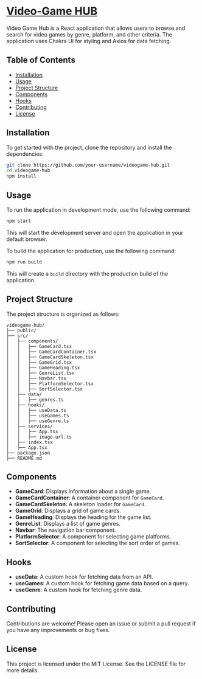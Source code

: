 # [Video-Game HUB](https://videogame-hub-nine.vercel.app/)

Video Game Hub is a React application that allows users to browse and search for video games by genre, platform, and other criteria. The application uses Chakra UI for styling and Axios for data fetching.

## Table of Contents

- [Installation](#installation)
- [Usage](#usage)
- [Project Structure](#project-structure)
- [Components](#components)
- [Hooks](#hooks)
- [Contributing](#contributing)
- [License](#license)

## Installation

To get started with the project, clone the repository and install the dependencies:

```sh
git clone https://github.com/your-username/videogame-hub.git
cd videogame-hub
npm install
```

## Usage

To run the application in development mode, use the following command:

```sh
npm start
```

This will start the development server and open the application in your default browser.

To build the application for production, use the following command:

```sh
npm run build
```

This will create a `build` directory with the production build of the application.

## Project Structure

The project structure is organized as follows:

```
videogame-hub/
├── public/
├── src/
│   ├── components/
│   │   ├── GameCard.tsx
│   │   ├── GameCardContainer.tsx
│   │   ├── GameCardSkeleton.tsx
│   │   ├── GameGrid.tsx
│   │   ├── GameHeading.tsx
│   │   ├── GenreList.tsx
│   │   ├── Navbar.tsx
│   │   ├── PlatformSelector.tsx
│   │   ├── SortSelector.tsx
│   ├── data/
│   │   ├── genres.ts
│   ├── hooks/
│   │   ├── useData.ts
│   │   ├── useGames.ts
│   │   ├── useGenre.ts
│   ├── services/
│   │   ├── App.tsx
│   │   ├── image-url.ts
│   ├── index.tsx
│   ├── App.tsx
├── package.json
├── README.md
```

## Components

- **GameCard**: Displays information about a single game.
- **GameCardContainer**: A container component for `GameCard`.
- **GameCardSkeleton**: A skeleton loader for `GameCard`.
- **GameGrid**: Displays a grid of game cards.
- **GameHeading**: Displays the heading for the game list.
- **GenreList**: Displays a list of game genres.
- **Navbar**: The navigation bar component.
- **PlatformSelector**: A component for selecting game platforms.
- **SortSelector**: A component for selecting the sort order of games.

## Hooks

- **useData**: A custom hook for fetching data from an API.
- **useGames**: A custom hook for fetching game data based on a query.
- **useGenre**: A custom hook for fetching genre data.

## Contributing

Contributions are welcome! Please open an issue or submit a pull request if you have any improvements or bug fixes.

## License

This project is licensed under the MIT License. See the LICENSE file for more details.

```

```
